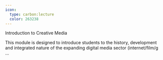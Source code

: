 ```yaml
---
icon:
  type: carbon:lecture
  color: 263238
---
```

Introduction to Creative Media

This module is designed to introduce students to the history, development and integrated nature of the expanding digital media sector (internet/film/g ... 

